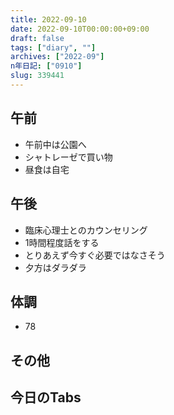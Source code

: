 ```yaml
---
title: 2022-09-10
date: 2022-09-10T00:00:00+09:00
draft: false
tags: ["diary", ""]
archives: ["2022-09"]
n年日記: ["0910"]
slug: 339441
---
```

## 午前
- 午前中は公園へ
- シャトレーゼで買い物
- 昼食は自宅
## 午後
- 臨床心理士とのカウンセリング
- 1時間程度話をする
- とりあえず今すぐ必要ではなさそう
- 夕方はダラダラ
## 体調
- 78
## その他
## 今日のTabs